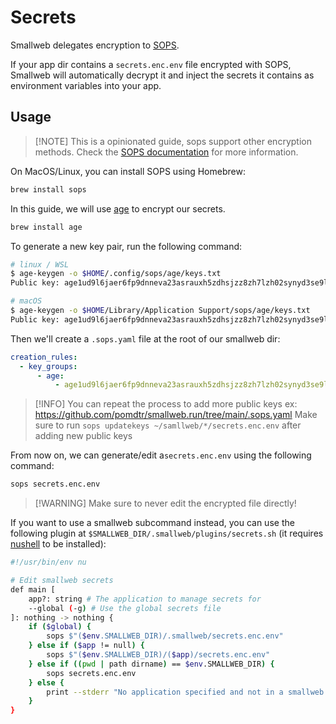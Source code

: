 # Secrets

Smallweb delegates encryption to [SOPS](https://github.com/getsops/sops).

If your app dir contains a `secrets.enc.env` file encrypted with SOPS, Smallweb will automatically decrypt it and inject the secrets it contains as environment variables into your app.

## Usage

> [!NOTE] This is a opinionated guide, sops support other encryption methods.
> Check the [SOPS documentation](https://github.com/getsops/sops) for more information.

On MacOS/Linux, you can install SOPS using Homebrew:

```sh
brew install sops
```

In this guide, we will use [age](https://github.com/FiloSottile/age) to encrypt our secrets.

```sh
brew install age
```

To generate a new key pair, run the following command:

```sh
# linux / WSL
$ age-keygen -o $HOME/.config/sops/age/keys.txt
Public key: age1ud9l6jaer6fp9dnneva23asrauxh5zdhsjzz8zh7lzh02synyd3se9l6mc

# macOS
$ age-keygen -o $HOME/Library/Application Support/sops/age/keys.txt
Public key: age1ud9l6jaer6fp9dnneva23asrauxh5zdhsjzz8zh7lzh02synyd3se9l6mc
```

Then we'll create a `.sops.yaml` file at the root of our smallweb dir:

```yaml
creation_rules:
  - key_groups:
      - age:
          - age1ud9l6jaer6fp9dnneva23asrauxh5zdhsjzz8zh7lzh02synyd3se9l6mc # public key
```

> [!INFO] You can repeat the process to add more public keys
> ex: <https://github.com/pomdtr/smallweb.run/tree/main/.sops.yaml>
> Make sure to run `sops updatekeys ~/samllweb/*/secrets.enc.env` after adding new public keys

From now on, we can generate/edit a`secrets.enc.env` using the following command:

```sh
sops secrets.enc.env
```

> [!WARNING] Make sure to never edit the encrypted file directly!

If you want to use a smallweb subcommand instead, you can use the following plugin at `$SMALLWEB_DIR/.smallweb/plugins/secrets.sh` (it requires [nushell](https://www.nushell.sh/) to be installed):

```sh
#!/usr/bin/env nu

# Edit smallweb secrets
def main [
    app?: string # The application to manage secrets for
    --global (-g) # Use the global secrets file
]: nothing -> nothing {
    if ($global) {
        sops $"($env.SMALLWEB_DIR)/.smallweb/secrets.enc.env"
    } else if ($app != null) {
        sops $"($env.SMALLWEB_DIR)/($app)/secrets.enc.env"
    } else if ((pwd | path dirname) == $env.SMALLWEB_DIR) {
        sops secrets.enc.env
    } else {
        print --stderr "No application specified and not in a smallweb application directory."
    }
}
```
